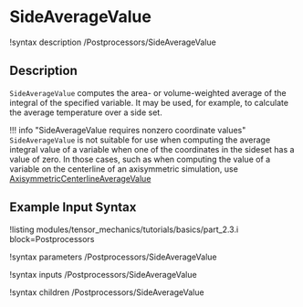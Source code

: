 # SideAverageValue
!syntax description /Postprocessors/SideAverageValue

## Description
`SideAverageValue` computes the area- or volume-weighted average of the integral
of the specified variable. It may be used, for example, to calculate the average
 temperature over a side set.

!!! info "SideAverageValue requires nonzero coordinate values"
    `SideAverageValue` is not suitable for use when computing the average integral
    value of a variable when one of the coordinates in the sideset has a value of
    zero.  In those cases, such as when computing the value of a variable on the
    centerline of an axisymmetric simulation, use
    [AxisymmetricCenterlineAverageValue](/AxisymmetricCenterlineAverageValue.md)

## Example Input Syntax

!listing modules/tensor_mechanics/tutorials/basics/part_2.3.i block=Postprocessors

!syntax parameters /Postprocessors/SideAverageValue

!syntax inputs /Postprocessors/SideAverageValue

!syntax children /Postprocessors/SideAverageValue
